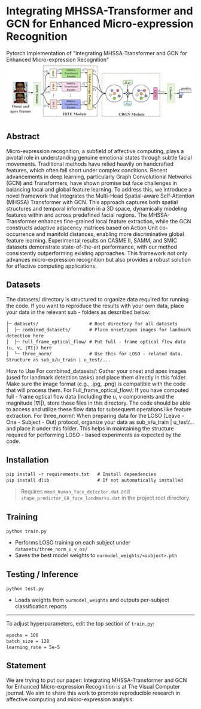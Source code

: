 # Integrating MHSSA-Transformer and GCN for Enhanced Micro-expression Recognition
Pytorch Implementation of "Integrating MHSSA-Transformer and GCN for Enhanced Micro-expression Recognition"
![Overall Framework](./figure/Overall_framework.jpg)

## Abstract
Micro-expression recognition, a subfield of affective computing, plays a pivotal role in understanding genuine emotional states through subtle facial movements. Traditional methods have relied heavily on handcrafted features, which often fall short under complex conditions. Recent advancements in deep learning, particularly Graph Convolutional Networks (GCN) and Transformers, have shown promise but face challenges in balancing local and global feature learning. To address this, we introduce a novel framework that integrates the Multi-Head Spatial-aware Self-Attention (MHSSA) Transformer with GCN. This approach captures both spatial structures and temporal information in a 3D space, dynamically modeling features within and across predefined facial regions. The MHSSA-Transformer enhances fine-grained local feature extraction, while the GCN constructs adaptive adjacency matrices based on Action Unit co-occurrence and manifold distances, enabling more discriminative global feature learning. Experimental results on CASME II, SAMM, and SMIC datasets demonstrate state-of-the-art performance, with our method consistently outperforming existing approaches. This framework not only advances micro-expression recognition but also provides a robust solution for affective computing applications.

## Datasets
The datasets/ directory is structured to organize data required for running the code. If you want to reproduce the results with your own data, place your data in the relevant sub - folders as described below:
```
├─ datasets/                   # Root directory for all datasets
│  ├─ combined_datasets/       # Place onset/apex images for landmark detection here
│  ├─ Full_frame_optical_flow/ # Put full - frame optical flow data (u, v, |∇I|) here
│  └─ three_norm/              # Use this for LOSO - related data. Structure as sub_x/u_train | u_test/...
```
How to Use
For combined_datasets/: Gather your onset and apex images (used for landmark detection tasks) and place them directly in this folder. Make sure the image format (e.g., .jpg, .png) is compatible with the code that will process them.
For Full_frame_optical_flow/: If you have computed full - frame optical flow data (including the u, v components and the magnitude |∇I|), store these files in this directory. The code should be able to access and utilize these flow data for subsequent operations like feature extraction.
For three_norm/: When preparing data for the LOSO (Leave - One - Subject - Out) protocol, organize your data as sub_x/u_train | u_test/... and place it under this folder. This helps in maintaining the structure required for performing LOSO - based experiments as expected by the code.

## Installation

```
pip install -r requirements.txt   # Install dependencies
pip install dlib                  # If not automatically installed
```

>  Requires `mmod_human_face_detector.dat` and `shape_predictor_68_face_landmarks.dat` in the project root directory.

## Training

```
python train.py
```

* Performs LOSO training on each subject under `datasets/three_norm_u_v_os/`
* Saves the best model weights to `ourmodel_weights/<subject>.pth`

## Testing / Inference

```
python test.py
```

* Loads weights from `ourmodel_weights` and outputs per-subject classification reports

---

To adjust hyperparameters, edit the top section of `train.py`:

```
epochs = 100
batch_size = 128
learning_rate = 5e-5
```

## Statement
We are trying to put our paper: Integrating MHSSA-Transformer and GCN for Enhanced Micro-expression Recognition is at The Visual Computer journal. We aim to share this work to promote reproducible research in affective computing and micro-expression analysis.